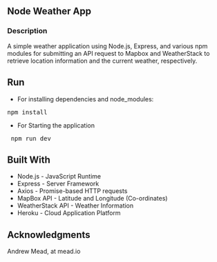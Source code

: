 
## Node Weather App

### Description
A simple weather application using Node.js, Express, and various npm modules for submitting an API request to Mapbox and WeatherStack to retrieve location information and the current weather, respectively.

## Run
- For installing dependencies and node_modules:  
<pre>npm install</pre>
- For Starting the application
<pre> npm run dev </pre>

##  Built With
- Node.js - JavaScript Runtime
- Express - Server Framework
- Axios - Promise-based HTTP requests
- MapBox API - Latitude and Longitude (Co-ordinates)
- WeatherStack API - Weather Information
- Heroku - Cloud Application Platform

## Acknowledgments
Andrew Mead, at mead.io
